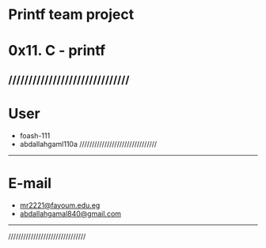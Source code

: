 # Printf team project
# 0x11. C - printf
//////////////////////////////
------------------------------
# User
- foash-111
- abdallahgaml110a
///////////////////////////////
-------------------------------
# E-mail
- mr2221@fayoum.edu.eg
- abdallahgamal840@gmail.com
-------------------------------
///////////////////////////////
